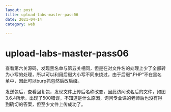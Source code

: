 ```yaml
---
layout: post
title: upload-labs-master-pass06
date: 2021-04-14
category: web

---
```


# upload-labs-master-pass06

查看第六关源码，发现黑名单与第五关相同，但是在对文件名的处理上少了全部转为小写的处理，所以可以利用后缀大小写不同来绕过，由于后缀“.PHP”不在黑名单中，因此可以burp抓包然后改后缀。


发送包后，查看回复包，发现文件上传后名称改变，因此访问改名后的文件，如图3.6.4所示，出现了500错误，不知道是什么原因，询问专业课的老师后也没有得到确切的答案，但至少文件上传成功了。